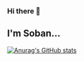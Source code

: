 ### Hi there 👋
## I'm Soban...
[![Anurag's GitHub stats](https://github-readme-stats.vercel.app/api?username=LoRdSoban)](https://github.com/anuraghazra/github-readme-stats)

<!--
**LoRdSoban/LoRdSoban** is a ✨ _special_ ✨ repository because its `README.md` (this file) appears on your GitHub profile.

Here are some ideas to get you started:

- 🔭 I’m currently working on ...
- 🌱 I’m currently learning ...
- 👯 I’m looking to collaborate on ...
- 🤔 I’m looking for help with ...
- 💬 Ask me about ...
- 📫 How to reach me: ...
- 😄 Pronouns: ...
- ⚡ Fun fact: ...
-->
